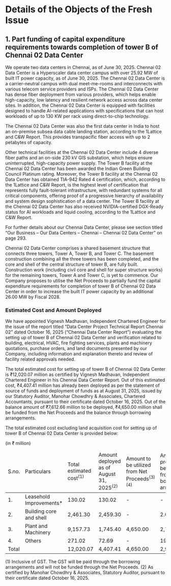 # Details of the Objects of the Fresh Issue

## 1. Part funding of capital expenditure requirements towards completion of tower B of Chennai 02 Data Center

We operate two data centers in Chennai, as of June 30, 2025. Chennai 02 Data Center is a Hyperscaler data center campus with over 25.92 MW of built IT power capacity, as of June 30, 2025. The Chennai 02 Data Center is a carrier-neutral campus with dual meet-me-rooms and interconnects with various telecom service providers and ISPs. The Chennai 02 Data Center has dense fiber deployment from various providers, which helps enable high-capacity, low latency and resilient network access across data center sites. In addition, the Chennai 02 Data Center is equipped with facilities designed to handle AI-related applications with specifications that can host workloads of up to 130 KW per rack using direct-to-chip technology.

The Chennai 02 Data Center was also the first data center in India to host an on-premise subsea data cable landing station, according to the 1Lattice and C&W Report. This provides transpacific fiber access with up to 2 petabytes of capacity.

Other technical facilities at the Chennai 02 Data Center include 4 diverse fiber paths and an on-side 230 kV GIS substation, which helps ensure uninterrupted, high-capacity power supply. The Tower B facility at the Chennai 02 Data Center has been awarded the Indian Green Building Council Platinum rating. Moreover, the Tower B facility at the Chennai 02 Data Center has obtained TIA-942 Rated 4 certification, which, according to the 1Lattice and C&W Report, is the highest level of certification that represents fully fault-tolerant infrastructure, with redundant systems for all critical components, offering proof of a progressive hierarchy of availability and system design sophistication of a data center. The Tower B facility at the Chennai 02 Data Center has also received NVIDIA-certified DGX-Ready status for AI workloads and liquid cooling, according to the 1Lattice and C&W Report.

For further details about our Chennai Data Center, please see section titled “Our Business – Our Data Centers – Chennai – Chennai 02 Data Center” on page 293.

Chennai 02 Data Center comprises a shared basement structure that connects three towers, Tower A, Tower B, and Tower C. The basement construction combining all the three towers has been completed, and the core and shell of the central structure of tower B, are fully built. Construction work (including civil core and shell for super structure works) for the remaining towers, Tower A and Tower C, is yet to commence. Our Company proposes to utilise the Net Proceeds to partially fund the capital expenditure requirements for completion of tower B of Chennai 02 Data Center in order to increase the built IT power capacity by an additional 26.00 MW by Fiscal 2028.

### Estimated Cost and Amount Deployed

We have appointed Vignesh Madhavan, Independent Chartered Engineer for the issue of the report titled “Data Center Project Technical Report Chennai 02” dated October 16, 2025 (“Chennai Data Center Report”) evaluating the setting up of tower B of Chennai 02 Data Center and verification related to building, electrical, HVAC, fire fighting services, plants and machinery quotations, purchase orders, and land documents presented by our Company, including information and explanation thereto and review of facility related approvals needed.

The total estimated cost for setting up of tower B of Chennai 02 Data Center is ₹12,020.07 million as certified by Vignesh Madhavan, Independent Chartered Engineer in his Chennai Data Center Report. Out of this estimated cost, ₹4,407.41 million has already been deployed as per the statement of source of funds and deployment of funds as at August 31, 2025, issued by our Statutory Auditor, Manohar Chowdhry & Associates, Chartered Accountants, pursuant to their certificate dated October 16, 2025. Out of the balance amount of ₹7,612.66 million to be deployed, ₹4,650.00 million shall be funded from the Net Proceeds and the balance through borrowing arrangements.

The total estimated cost excluding land acquisition cost for setting up of tower B of Chennai 02 Data Center is provided below:

(in ₹ million)

<table><thead><tr><td>S.no.</td><td>Particulars</td><td>Total estimated cost<sup>(1)</sup></td><td>Amount deployed as of August 31, 2025<sup>(2)</sup></td><td>Amount to be utilized from Net Proceeds<sup>(3)(4)</sup></td><td>Amount proposed to be funded from borrowing arrangements</td></tr></thead><tbody><tr><td>1.</td><td>Leasehold Improvements*</td><td>130.02</td><td>130.02</td><td>-</td><td>-</td></tr><tr><td>2.</td><td>Building core and shell</td><td>2,461.30</td><td>2,459.30</td><td>-</td><td>2.00</td></tr><tr><td>3.</td><td>Plant and Machinery</td><td>9,157.73</td><td>1,745.40</td><td>4,650.00</td><td>2,762.33</td></tr><tr><td>4.</td><td>Others</td><td>271.02</td><td>72.69</td><td>-</td><td>198.33</td></tr><tr><td>Total</td><td></td><td>12,020.07</td><td>4,407.41</td><td>4,650.00</td><td>2,962.66</td></tr></tbody></table>

(1) Inclusive of GST. The GST will be paid through the borrowing arrangements and will not be funded through the Net Proceeds.
(2) As certified by Manohar Chowdhry & Associates, Statutory Auditor, pursuant to their certificate dated October 16, 2025.
